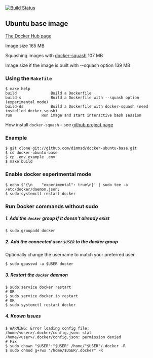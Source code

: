 [![Build Status](https://travis-ci.org/dimmsd/docker-ubuntu-base.svg?branch=master)](https://travis-ci.org/dimmsd/docker-ubuntu-base)

## Ubuntu base image

[The Docker Hub page](https://hub.docker.com/r/dimmsd/ubuntu-base)

Image size  165 MB

Squashing images with [docker-squash](https://github.com/goldmann/docker-squash) 107 MB

Image size if the image is built with --squash option  139 MB

### Using the `Makefile`

```
$ make help
build				Build a Dockerfile
build-s				Build a Dockerfile with --squash option (experimental mode)
build-ds			Build a Dockerfile with docker-squash (need instelled docker-sqush)
run				Run image and start interactive bash session
```

How install `docker-squash` - see [github project page](https://github.com/goldmann/docker-squash)

### Example

```
$ git clone git://github.com/dimmsd/docker-ubuntu-base.git
$ cd docker-ubuntu-base
$ cp .env.example .env
$ make build
```

### Enable docker experimental mode

```
$ echo $'{\n    "experimental": true\n}' | sudo tee -a /etc/docker/daemon.json;
$ sudo systemctl restart docker
```


### Run Docker commands without sudo

##### 1. Add the `docker` group if it doesn't already exist

```console
$ sudo groupadd docker
```

##### 2. Add the connected user `$USER` to the docker group

Optionally change the username to match your preferred user.

```console
$ sudo gpasswd -a $USER docker
```

##### 3. Restart the `docker` daemon

```console
$ sudo service docker restart
# OR
$ sudo service docker.io restart
# OR
$ sudo systemctl restart docker
```

##### 4. Known Issues

```console
$ WARNING: Error loading config file: /home/<user>/.docker/config.json: stat /home/<user>/.docker/config.json: permission denied
# Fix
$ sudo chown "$USER":"$USER" /home/"$USER"/.docker -R
$ sudo chmod g+rwx "/home/$USER/.docker" -R
```

